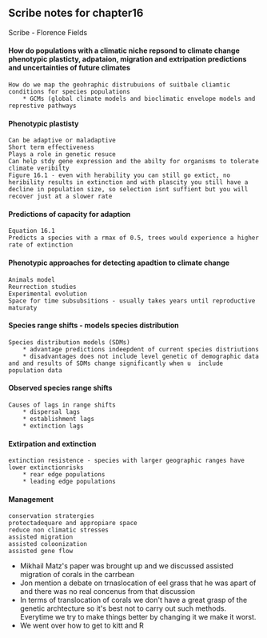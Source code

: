 ## Scribe notes for chapter16
Scribe - Florence Fields


#### How do populations with a climatic niche repsond to climate change phenotypic plasticty, adpataion, migration and extripation predictions and uncertainties of future climates

	How do we map the geohraphic distrubuions of suitbale cliamtic conditions for species populations 
		* GCMs (global climate models and bioclimatic envelope models and represtive pathways

#### Phenotypic plastisty

	Can be adaptive or maladaptive
	Short term effectiveness 
	Plays a role in genetic resuce
	Can help stdy gene expression and the abilty for organisms to tolerate climate veribilty
	Figure 16.1 - even with herability you can still go extict, no heribility results in extinction and with plascity you still have a decline in population size, so selection isnt suffient but you will recover just at a slower rate

#### Predictions of capacity for adaption
	
	Equation 16.1
	Predicts a species with a rmax of 0.5, trees would experience a higher rate of extinction 

#### Phenotypic approaches for detecting apadtion to climate change
	
	Animals model
	Reurrection studies
	Experimental evolution
	Space for time subsubsitions - usually takes years until reproductive maturaty

#### Species range shifts - models species distribution

	Species distribution models (SDMs)
		* advantage predictions indeepdent of current species distriutions
		* disadvantages does not include level genetic of demographic data and and results of SDMs change significantly when u 	include population data

#### Observed species range shifts

	Causes of lags in range shifts
		* dispersal lags
		* establishment lags
		* extinction lags

#### Extirpation and extinction
	extinction resistence - species with larger geographic ranges have lower extinctionrisks
		* rear edge populations
		* leading edge populations 

#### Management
	conservation stratergies
	protectadequare and appropiare space
	reduce non climatic stresses
	assisted migration
	assisted coloonization
	assisted gene flow

* Mikhail Matz's paper was brought up and we discussed assisted migration of corals in the carrbean
* Jon mention a debate on trnaslocation of eel grass that he was apart of and there was no real concenus from that discussion
* In terms of translocation of corals we don't have a great grasp of the genetic archtecture so it's best not to carry out such methods. Everytime we try to make things better by changing it we make it worst.
* We went over how to get to kitt and R
